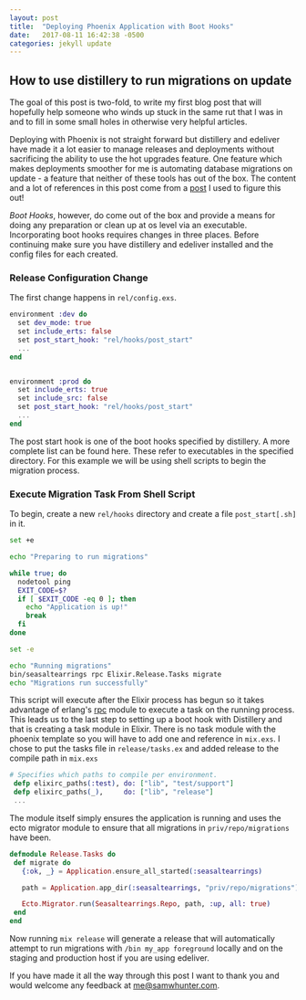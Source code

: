 ```yaml
---
layout: post
title:  "Deploying Phoenix Application with Boot Hooks"
date:   2017-08-11 16:42:38 -0500
categories: jekyll update
---
```

## How to use distillery to run migrations on update

The goal of this post is two-fold, to write my first blog post that will hopefully help someone who winds up stuck in the same rut that I was in and to fill in some small holes in otherwise very helpful articles.

Deploying with Phoenix is not straight forward but distillery and edeliver have made it a lot easier to manage releases and deployments without sacrificing the ability to use the hot upgrades feature. One feature which makes deployments smoother for me is automating database migrations on update - a feature that neither of these tools has out of the box. The content and a lot of references in this post come from a [post](http://blog.firstiwaslike.com/elixir-deployments-with-distillery-running-ecto-migrations/) I used to figure this out!

*Boot Hooks*, however, do come out of the box and provide a means for doing any preparation or clean up at os level via an executable. Incorporating boot hooks requires changes in three places. Before continuing make sure you have distillery and edeliver installed and the config files for each created.

### Release Configuration Change
The first change happens in `rel/config.exs`.

```elixir
environment :dev do
  set dev_mode: true
  set include_erts: false
  set post_start_hook: "rel/hooks/post_start"
  ...
end


environment :prod do
  set include_erts: true
  set include_src: false
  set post_start_hook: "rel/hooks/post_start"
  ...
end
```

The post start hook is one of the boot hooks specified by distillery. A more complete list can be found here. These refer to executables in the specified directory. For this example we will be using shell scripts to begin the migration process.

### Execute Migration Task From Shell Script

To begin, create a new `rel/hooks` directory and create a file `post_start[.sh]` in it.

```sh
set +e

echo "Preparing to run migrations"

while true; do
  nodetool ping
  EXIT_CODE=$?
  if [ $EXIT_CODE -eq 0 ]; then
    echo "Application is up!"
    break
  fi
done

set -e

echo "Running migrations"
bin/seasaltearrings rpc Elixir.Release.Tasks migrate
echo "Migrations run successfully"
```

This script will execute after the Elixir process has begun so it takes advantage of erlang's [rpc](http://erlang.org/doc/man/rpc.html) module to execute a task on the running process. This leads us to the last step to setting up a boot hook with Distillery and that is creating a task module in Elixir. There is no task module with the phoenix template so you will have to add one and reference in `mix.exs`. I chose to put the tasks file in `release/tasks.ex` and added release to the compile path in `mix.exs`

```elixir
# Specifies which paths to compile per environment.
 defp elixirc_paths(:test), do: ["lib", "test/support"]
 defp elixirc_paths(_),     do: ["lib", "release"]
 ...
 ```

 The module itself simply ensures the application is running and uses the ecto migrator module to ensure that all migrations in `priv/repo/migrations` have been.

 ```elixir
 defmodule Release.Tasks do
  def migrate do
    {:ok, _} = Application.ensure_all_started(:seasaltearrings)

    path = Application.app_dir(:seasaltearrings, "priv/repo/migrations")

    Ecto.Migrator.run(Seasaltearrings.Repo, path, :up, all: true)
  end
end
```

Now running `mix release` will generate a release that will automatically attempt to run migrations with `/bin my_app foreground` locally and on the staging and production host if you are using edeliver.

If you have made it all the way through this post I want to thank you and would welcome any feedback at me@samwhunter.com.
